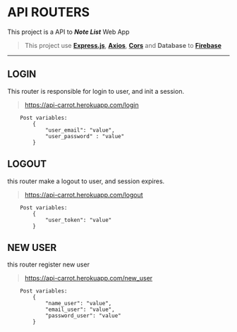 # API ROUTERS

This project is a API to **_Note List_**  Web App

> This project use <a href="https://expressjs.com/" >__Express.js__</a>, <a href="https://github.com/axios/axios">__Axios__</a>, <a href="https://github.com/expressjs/cors">__Cors__</a> and __Database__ to <a href="https://firebase.google.com/?hl=pt-br" >__Firebase__</a>

___

## LOGIN
This router is responsible for login to user, and init a session.
> https://api-carrot.herokuapp.com/login

        Post variables:
            {
                "user_email": "value",
                "user_password" : "value"
            }

## LOGOUT
this router make a logout to user, and session expires.
> https://api-carrot.herokuapp.com/logout

        Post variables:
            {
                "user_token": "value"
            }

## NEW USER
this router register new user
> https://api-carrot.herokuapp.com/new_user

        Post variables:
            {
                "name_user": "value",
                "email_user": "value",
                "password_user": "value"
            }
